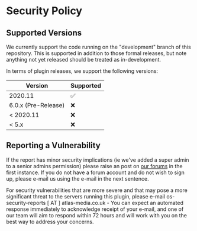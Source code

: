 # Security Policy

## Supported Versions

We currently support the code running on the "development" branch of this repository. This is supported in addition to those formal releases, but note anything not yet released should be treated as in-development.

In terms of plugin releases, we support the following versions:

| Version             | Supported          |
| ------------------- | ------------------ |
| 2020.11             | :white_check_mark: |
| 6.0.x (Pre-Release) | :x:                |
| < 2020.11           | :x:                |
| < 5.x               | :x:                |

## Reporting a Vulnerability

If the report has minor security implications (ie we've added a super admin to a senior admins permission) please raise an post on [our forums](https://forum.totalfreedom.me/) in the first instance. If you do not have a forum account and do not wish to sign up, please e-mail us using the e-mail in the next sentence.

For security vulnerabilities that are more severe and that may pose a more significant threat to the servers running this plugin, please e-mail os-security-reports [ AT ] atlas-media.co.uk - You can expect an automated response immediately to acknowledge receipt of your e-mail, and one of our team will aim to respond within 72 hours and will work with you on the best way to address your concerns.
